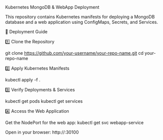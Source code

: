 Kubernetes MongoDB & WebApp Deployment

This repository contains Kubernetes manifests for deploying a MongoDB database and a web application using ConfigMaps, Secrets, and Services.

🚀 Deployment Guide

1️⃣ Clone the Repository

git clone https://github.com/your-username/your-repo-name.git
cd your-repo-name

2️⃣ Apply Kubernetes Manifests

kubectl apply -f .

3️⃣ Verify Deployments & Services

kubectl get pods
kubectl get services

4️⃣ Access the Web Application

Get the NodePort for the web app:
kubectl get svc webapp-service

Open in your browser:
http://:30100

